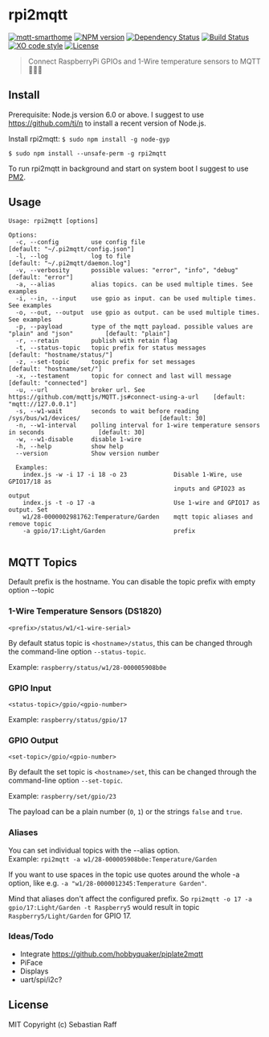 # rpi2mqtt

[![mqtt-smarthome](https://img.shields.io/badge/mqtt-smarthome-blue.svg)](https://github.com/mqtt-smarthome/mqtt-smarthome)
[![NPM version](https://badge.fury.io/js/rpi2mqtt.svg)](http://badge.fury.io/js/rpi2mqtt)
[![Dependency Status](https://img.shields.io/gemnasium/hobbyquaker/rpi2mqtt.svg?maxAge=2592000)](https://gemnasium.com/github.com/hobbyquaker/rpi2mqtt)
[![Build Status](https://travis-ci.org/hobbyquaker/rpi2mqtt.svg?branch=master)](https://travis-ci.org/hobbyquaker/rpi2mqtt)
[![XO code style](https://img.shields.io/badge/code_style-XO-5ed9c7.svg)](https://github.com/sindresorhus/xo)
[![License][mit-badge]][mit-url]

> Connect RaspberryPi GPIOs and 1-Wire temperature sensors to MQTT 🍰🔘📡


## Install

Prerequisite: Node.js version 6.0 or above. I suggest to use https://github.com/tj/n to install a recent version of
Node.js.  

Install rpi2mqtt:
`$ sudo npm install -g node-gyp`

`$ sudo npm install --unsafe-perm -g rpi2mqtt`

To run rpi2mqtt in background and start on system boot I suggest to use [PM2](https://github.com/Unitech/pm2).


## Usage

````
Usage: rpi2mqtt [options]

Options:
  -c, --config         use config file                                                          [default: "~/.pi2mqtt/config.json"]
  -l, --log            log to file                                                              [default: "~/.pi2mqtt/daemon.log"]
  -v, --verbosity      possible values: "error", "info", "debug"                                [default: "error"]
  -a, --alias          alias topics. can be used multiple times. See examples                 
  -i, --in, --input    use gpio as input. can be used multiple times. See examples            
  -o, --out, --output  use gpio as output. can be used multiple times. See examples           
  -p, --payload        type of the mqtt payload. possible values are "plain" and "json"         [default: "plain"]
  -r, --retain         publish with retain flag                                               
  -t, --status-topic   topic prefix for status messages                                         [default: "hostname/status/"]
  -z, --set-topic      topic prefix for set messages                                            [default: "hostname/set/"]
  -x, --testament      topic for connect and last will message                                  [default: "connected"]
  -u, --url            broker url. See https://github.com/mqttjs/MQTT.js#connect-using-a-url    [default: "mqtt://127.0.0.1"]
  -s, --w1-wait        seconds to wait before reading /sys/bus/w1/devices/                      [default: 30]
  -n, --w1-interval    polling interval for 1-wire temperature sensors in seconds               [default: 30]
  -w, --w1-disable     disable 1-wire                                                         
  -h, --help           show help                                                              
  --version            Show version number     
  
  Examples:
    index.js -w -i 17 -i 18 -o 23             Disable 1-Wire, use GPIO17/18 as
                                              inputs and GPIO23 as output
    index.js -t -o 17 -a                      Use 1-wire and GPIO17 as output. Set
    w1/28-0000002981762:Temperature/Garden    mqtt topic aliases and remove topic
    -a gpio/17:Light/Garden                   prefix
                        
````


## MQTT Topics

Default prefix is the hostname. You can disable the topic prefix with empty option --topic

### 1-Wire Temperature Sensors (DS1820) 

`<prefix>/status/w1/<1-wire-serial>`

By default status topic is `<hostname>/status`, this can be changed through the command-line option `--status-topic`.

Example: `raspberry/status/w1/28-000005908b0e`


### GPIO Input

`<status-topic>/gpio/<gpio-number>`

Example: `raspberry/status/gpio/17`

### GPIO Output

`<set-topic>/gpio/<gpio-number>`

By default the set topic is `<hostname>/set`, this can be changed through the command-line option `--set-topic`.

Example: `raspberry/set/gpio/23`

The payload can be a plain number (`0`, `1`) or the strings `false` and `true`. 


### Aliases

You can set individual topics with the --alias option.   
Example: `rpi2mqtt -a w1/28-000005908b0e:Temperature/Garden`

If you want to use spaces in the topic use quotes around the whole -a option, like e.g. 
`-a "w1/28-0000012345:Temperature Garden"`.

Mind that aliases don't affect the configured prefix. So `rpi2mqtt -o 17 -a gpio/17:Light/Garden -t Raspberry5` would 
result in topic `Raspberry5/Light/Garden` for GPIO 17.

### Ideas/Todo

* Integrate https://github.com/hobbyquaker/piplate2mqtt
* PiFace
* Displays
* uart/spi/i2c?

## License

MIT Copyright (c) Sebastian Raff

[mit-badge]: https://img.shields.io/badge/License-MIT-blue.svg?style=flat
[mit-url]: LICENSE
